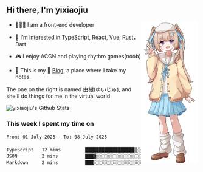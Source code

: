 ## Hi there, I'm yixiaojiu

<img src="./yuiju.webp" align="right" width="150" />

- 🧑🏻‍💻 I am a front-end developer

- 👀 I’m interested in TypeScript, React, Vue, Rust，Dart

- 🎮 I enjoy ACGN and playing rhythm games(noob)

- 🌱 This is my 📝 [Blog](https://note.yixiaojiu.top), a place where I take my notes.

The one on the right is named 由樹(ゆいじゅ), and she'll do things for me in the virtual world.

<img src="https://bad-apple-github-readme.vercel.app/api?show_icons=true&hide_title=true&hide_rank=true&count_private=true&show_bg=1&username=yixiaojiu" alt="yixiaojiu's Github Stats"/>

### This week I spent my time on

<!--START_SECTION:waka-->

```txt
From: 01 July 2025 - To: 08 July 2025

TypeScript   12 mins         ██████████████████▒░░░░░░   73.01 %
JSON         2 mins          ███▓░░░░░░░░░░░░░░░░░░░░░   14.99 %
Markdown     2 mins          ███░░░░░░░░░░░░░░░░░░░░░░   12.00 %
```

<!--END_SECTION:waka-->
